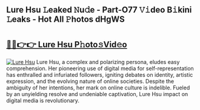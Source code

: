 ## Lure Hsu 𝙻eaked 𝙽u𝚍e - Part-O77 𝚅𝚒deo B𝚒kini 𝙻eaks - Hot All 𝙿hotos dHgWS

# <h2><a href="http://ld0gzf1.urlbe.top/?page=Lure+Hsu">🔗🔗👉👉 Lure Hsu P𝚑oto𝚜Vid𝚎o</a></h2>

[![Lure Hsu](https://i.imgur.com/eBuTRDB.gif)](http://ld0gzf1.urlbe.top/?page=Lure+Hsu)
Lure Hsu, a complex and polarizing persona, eludes easy comprehension. Her pioneering use of digital media for self-representation has enthralled and infuriated followers, igniting debates on identity, artistic expression, and the evolving nature of online societies. Despite the ambiguity of her intentions, her mark on online culture is indelible. Fueled by an unyielding resolve and undeniable captivation, Lure Hsu impact on digital media is revolutionary.
